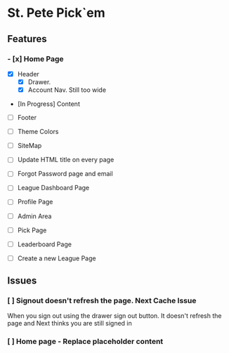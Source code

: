 # St. Pete Pick`em

## Features

### - [x] Home Page

- [x] Header
  - [x] Drawer.
  - [x] Account Nav. Still too wide
- [In Progress] Content
- [ ] Footer

- [ ] Theme Colors
- [ ] SiteMap
- [ ] Update HTML title on every page
- [ ] Forgot Password page and email
- [ ] League Dashboard Page
- [ ] Profile Page
- [ ] Admin Area
- [ ] Pick Page
- [ ] Leaderboard Page
- [ ] Create a new League Page

## Issues

### [ ] Signout doesn't refresh the page. Next Cache Issue

When you sign out using the drawer sign out button. It doesn't refresh the page and Next thinks you are still signed in

### [ ] Home page - Replace placeholder content
